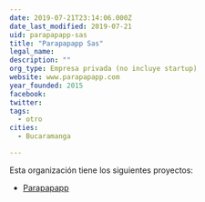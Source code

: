 ```yaml
---
date: 2019-07-21T23:14:06.000Z
date_last_modified: 2019-07-21
uid: parapapapp-sas
title: "Parapapapp Sas"
legal_name: 
description: ""
org_type: Empresa privada (no incluye startup)
website: www.parapapapp.com
year_founded: 2015
facebook: 
twitter: 
tags:
  - otro
cities: 
  - Bucaramanga

---
```


Esta organización tiene los siguientes proyectos:

- [Parapapapp](/proyectos/parapapapp)
